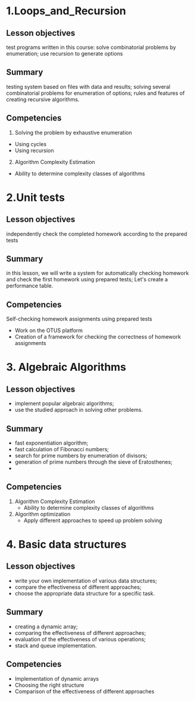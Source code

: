 # 1.Loops_and_Recursion

## Lesson objectives
test programs written in this course:
solve combinatorial problems by enumeration;
use recursion to generate options

## Summary
testing system based on files with data and results;
solving several combinatorial problems for enumeration of options;
rules and features of creating recursive algorithms.

## Competencies
1. Solving the problem by exhaustive enumeration
- Using cycles
- Using recursion
2.  Algorithm Complexity Estimation
- Ability to determine complexity classes of algorithms

# 2.Unit tests

## Lesson objectives
independently check the completed homework according to the prepared tests

## Summary
in this lesson, we will write a system for automatically checking homework and check the first homework using prepared tests;
Let's create a performance table.

## Competencies
Self-checking homework assignments using prepared tests
- Work on the OTUS platform
- Creation of a framework for checking the correctness of homework assignments

# 3. Algebraic Algorithms 

## Lesson objectives
- implement popular algebraic algorithms;
- use the studied approach in solving other problems.

## Summary
- fast exponentiation algorithm;
- fast calculation of Fibonacci numbers;
- search for prime numbers by enumeration of divisors;
- generation of prime numbers through the sieve of Eratosthenes;
- 
## Competencies
1. Algorithm Complexity Estimation
   - Ability to determine complexity classes of algorithms
2. Algorithm optimization
   - Apply different approaches to speed up problem solving


# 4. Basic data structures 

## Lesson objectives
- write your own implementation of various data structures;
- compare the effectiveness of different approaches;
- choose the appropriate data structure for a specific task.

## Summary
- creating a dynamic array;
- comparing the effectiveness of different approaches;
- evaluation of the effectiveness of various operations;
- stack and queue implementation.

## Competencies
- Implementation of dynamic arrays
- Choosing the right structure
- Comparison of the effectiveness of different approaches
